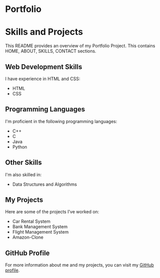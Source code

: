 # Portfolio
# Skills and Projects

This README provides an overview of my Portfolio Project.
This contains HOME, ABOUT, SKILLS, CONTACT sections.

## Web Development Skills

I have experience in HTML and CSS:

- HTML
- CSS

## Programming Languages

I'm proficient in the following programming languages:

- C++
- C
- Java
- Python

## Other Skills

I'm also skilled in:

- Data Structures and Algorithms

## My Projects

Here are some of the projects I've worked on:

- Car Rental System
- Bank Management System
- Flight Management System
- Amazon-Clone

## GitHub Profile

For more information about me and my projects, you can visit my [GitHub profile](https://github.com/Vipul1407).
